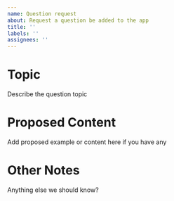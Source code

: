 ```yaml
---
name: Question request
about: Request a question be added to the app
title: ''
labels: ''
assignees: ''
---
```


# Topic

Describe the question topic

# Proposed Content

Add proposed example or content here if you have any

# Other Notes

Anything else we should know?
